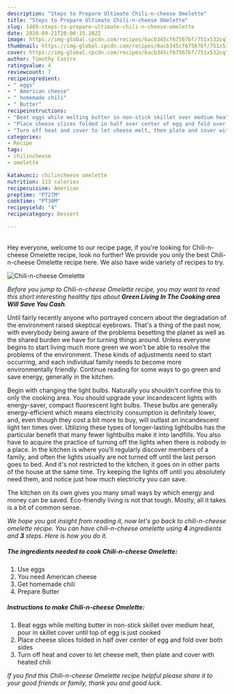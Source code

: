 ```yaml
---
description: "Steps to Prepare Ultimate Chili-n-cheese Omelette"
title: "Steps to Prepare Ultimate Chili-n-cheese Omelette"
slug: 1409-steps-to-prepare-ultimate-chili-n-cheese-omelette
date: 2020-09-21T20:00:15.202Z
image: https://img-global.cpcdn.com/recipes/6acb345cf67567bf/751x532cq70/chili-n-cheese-omelette-recipe-main-photo.jpg
thumbnail: https://img-global.cpcdn.com/recipes/6acb345cf67567bf/751x532cq70/chili-n-cheese-omelette-recipe-main-photo.jpg
cover: https://img-global.cpcdn.com/recipes/6acb345cf67567bf/751x532cq70/chili-n-cheese-omelette-recipe-main-photo.jpg
author: Timothy Castro
ratingvalue: 4
reviewcount: 7
recipeingredient:
- " eggs"
- " American cheese"
- " homemade chili"
- " Butter"
recipeinstructions:
- "Beat eggs while melting butter in non-stick skillet over medium heat, pour in skillet cover until top of egg is just cooked"
- "Place cheese slices folded in half over center of egg and fold over both sides"
- "Turn off heat and cover to let cheese melt, then plate and cover with heated chili"
categories:
- Recipe
tags:
- chilincheese
- omelette

katakunci: chilincheese omelette 
nutrition: 113 calories
recipecuisine: American
preptime: "PT27M"
cooktime: "PT30M"
recipeyield: "4"
recipecategory: Dessert

---
```

<br>
Hey everyone, welcome to our recipe page, if you're looking for Chili-n-cheese Omelette recipe, look no further! We provide you only the best Chili-n-cheese Omelette recipe here. We also have wide variety of recipes to try.
<br>


![Chili-n-cheese Omelette](https://img-global.cpcdn.com/recipes/6acb345cf67567bf/751x532cq70/chili-n-cheese-omelette-recipe-main-photo.jpg)

<i>Before you jump to Chili-n-cheese Omelette recipe, you may want to read this short interesting healthy tips about 
<strong>Green Living In The Cooking area Will Save You Cash</strong>.</i>
</br>

Until fairly recently anyone who portrayed concern about the degradation of the environment raised skeptical eyebrows. That's a thing of the past now, with everybody being aware of the problems besetting the planet as well as the shared burden we have for turning things around. Unless everyone begins to start living much more green we won't be able to resolve the problems of the environment. These kinds of adjustments need to start occurring, and each individual family needs to become more environmentally friendly. Continue reading for some ways to go green and save energy, generally in the kitchen.

Begin with changing the light bulbs. Naturally you shouldn't confine this to only the cooking area. You should upgrade your incandescent lights with energy-saver, compact fluorescent light bulbs. These bulbs are generally energy-efficient which means electricity consumption is definitely lower, and, even though they cost a bit more to buy, will outlast an incandescent light ten times over. Utilizing these types of longer-lasting lightbulbs has the particular benefit that many fewer lightbulbs make it into landfills. You also have to acquire the practice of turning off the lights when there is nobody in a place. In the kitchen is where you'll regularly discover members of a family, and often the lights usually are not turned off until the last person goes to bed. And it's not restricted to the kitchen, it goes on in other parts of the house at the same time. Try keeping the lights off until you absolutely need them, and notice just how much electricity you can save.

The kitchen on its own gives you many small ways by which energy and money can be saved. Eco-friendly living is not that tough. Mostly, all it takes is a bit of common sense.


<i>We hope you got insight from reading it, now let's go back to chili-n-cheese omelette recipe. You can have chili-n-cheese omelette using <strong>4</strong> ingredients and <strong>3</strong> steps. Here is how you do it.
</i>

##### The ingredients needed to cook Chili-n-cheese Omelette:

1. Use  eggs
1. You need  American cheese
1. Get  homemade chili
1. Prepare  Butter


##### Instructions to make Chili-n-cheese Omelette:

1. Beat eggs while melting butter in non-stick skillet over medium heat, pour in skillet cover until top of egg is just cooked
1. Place cheese slices folded in half over center of egg and fold over both sides
1. Turn off heat and cover to let cheese melt, then plate and cover with heated chili


<i>If you find this Chili-n-cheese Omelette recipe helpful please share it to your good friends or family, thank you and good luck.</i>
